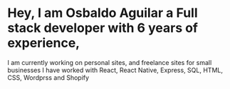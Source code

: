 # Hey, I am Osbaldo Aguilar a Full stack developer with 6 years of experience,
I am currently working on personal sites, and freelance sites for small businesses
I have worked with React, React Native, Express, SQL, HTML, CSS, Wordprss and Shopify

